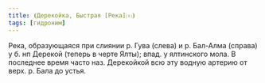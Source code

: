 ```yaml
---
title: ⦗Дерекойка, Быстрая [Река]⒯⦘
tags: [гидроним]
---
```


Река, образующаяся при слиянии р. Гува (слева) и р. Бал-Алма (справа) у б. нп
Дерекой (теперь в черте Ялты); впад. у ялтинского мола. В последнее время часто
наз. Дерекойкой всю эту водную артерию от верх. р. Бала до устья.
